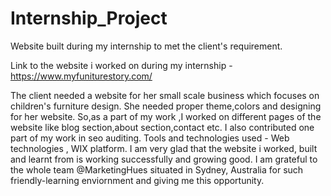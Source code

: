 # Internship_Project
Website built during my internship to met the client's requirement.

Link to the website i worked on during my internship - https://www.myfuniturestory.com/

The client needed a website for her small scale business which focuses on children's furniture design.
She needed proper theme,colors and designing for her website.
So,as a part of my work ,I worked on different pages of the website like blog section,about section,contact etc.
I also contributed one part of my work in seo auditing.
Tools and technologies used - Web technologies , WIX platform.
I am very glad that the website i worked, built and learnt from is working successfully and growing good.
I am grateful to the whole team @MarketingHues situated in Sydney, Australia for such friendly-learning enviornment and giving me this opportunity.

